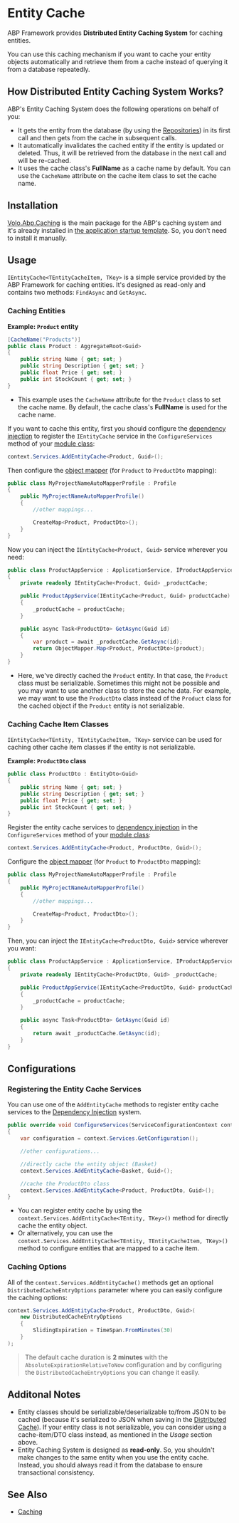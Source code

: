 # Entity Cache

ABP Framework provides **Distributed Entity Caching System** for caching entities. 

You can use this caching mechanism if you want to cache your entity objects automatically and retrieve them from a cache instead of querying it from a database repeatedly.

## How Distributed Entity Caching System Works?

ABP's Entity Caching System does the following operations on behalf of you:

* It gets the entity from the database (by using the [Repositories](Repositories.md)) in its first call and then gets from the cache in subsequent calls.
* It automatically invalidates the cached entity if the entity is updated or deleted. Thus, it will be retrieved from the database in the next call and will be re-cached.
* It uses the cache class's **FullName** as a cache name by default. You can use the `CacheName` attribute on the cache item class to set the cache name.

## Installation

[Volo.Abp.Caching](https://www.nuget.org/packages/Volo.Abp.Caching) is the main package for the ABP's caching system and it's already installed in [the application startup template](Startup-Templates/Index.md). So, you don't need to install it manually.

## Usage

`IEntityCache<TEntityCacheItem, TKey>` is a simple service provided by the ABP Framework for caching entities. It's designed as read-only and contains two methods: `FindAsync` and `GetAsync`.

### Caching Entities 

**Example: `Product` entity**

```csharp
[CacheName("Products")]
public class Product : AggregateRoot<Guid>
{
    public string Name { get; set; }
    public string Description { get; set; }
    public float Price { get; set; }
    public int StockCount { get; set; }
}
```

* This example uses the `CacheName` attribute for the `Product` class to set the cache name. By default, the cache class's **FullName** is used for the cache name.

If you want to cache this entity, first you should configure the [dependency injection](Dependency-Injection.md) to register the `IEntityCache` service in the `ConfigureServices` method of your [module class](Module-Development-Basics.md):

```csharp
context.Services.AddEntityCache<Product, Guid>();
```

Then configure the [object mapper](https://docs.abp.io/en/abp/latest/Object-To-Object-Mapping) (for `Product` to `ProductDto` mapping):

```csharp
public class MyProjectNameAutoMapperProfile : Profile
{
    public MyProjectNameAutoMapperProfile()
    {
        //other mappings...

        CreateMap<Product, ProductDto>();
    }
}
```

Now you can inject the `IEntityCache<Product, Guid>` service wherever you need:

```csharp
public class ProductAppService : ApplicationService, IProductAppService
{
    private readonly IEntityCache<Product, Guid> _productCache;

    public ProductAppService(IEntityCache<Product, Guid> productCache)
    {
        _productCache = productCache;
    }

    public async Task<ProductDto> GetAsync(Guid id)
    {
        var product = await _productCache.GetAsync(id);
        return ObjectMapper.Map<Product, ProductDto>(product);
    }
}
```

* Here, we've directly cached the `Product` entity. In that case, the `Product` class must be serializable. Sometimes this might not be possible and you may want to use another class to store the cache data. For example, we may want to use the `ProductDto` class instead of the `Product` class for the cached object if the `Product` entity is not serializable.

### Caching Cache Item Classes

`IEntityCache<TEntity, TEntityCacheItem, TKey>` service can be used for caching other cache item classes if the entity is not serializable.

**Example: `ProductDto` class**

```csharp
public class ProductDto : EntityDto<Guid>
{
    public string Name { get; set; }
    public string Description { get; set; }
    public float Price { get; set; }
    public int StockCount { get; set; }
}
```

Register the entity cache services to [dependency injection](Dependency-Injection.md) in the `ConfigureServices` method of your [module class](Module-Development-Basics.md):

```csharp
context.Services.AddEntityCache<Product, ProductDto, Guid>();
```

Configure the [object mapper](https://docs.abp.io/en/abp/latest/Object-To-Object-Mapping) (for `Product` to `ProductDto` mapping):

```csharp
public class MyProjectNameAutoMapperProfile : Profile
{
    public MyProjectNameAutoMapperProfile()
    {
        //other mappings...

        CreateMap<Product, ProductDto>();
    }
}
```

Then, you can inject the `IEntityCache<ProductDto, Guid>` service wherever you want:

```csharp
public class ProductAppService : ApplicationService, IProductAppService
{
    private readonly IEntityCache<ProductDto, Guid> _productCache;

    public ProductAppService(IEntityCache<ProductDto, Guid> productCache)
    {
        _productCache = productCache;
    }

    public async Task<ProductDto> GetAsync(Guid id)
    {
        return await _productCache.GetAsync(id);
    }
}
```

## Configurations

### Registering the Entity Cache Services

You can use one of the `AddEntityCache` methods to register entity cache services to the [Dependency Injection](Dependency-Injection.md) system.

```csharp
public override void ConfigureServices(ServiceConfigurationContext context)
{
    var configuration = context.Services.GetConfiguration();

    //other configurations...

    //directly cache the entity object (Basket)
    context.Services.AddEntityCache<Basket, Guid>();

    //cache the ProductDto class
    context.Services.AddEntityCache<Product, ProductDto, Guid>();
}
```

* You can register entity cache by using the `context.Services.AddEntityCache<TEntity, TKey>()` method for directly cache the entity object.
* Or alternatively, you can use the `context.Services.AddEntityCache<TEntity, TEntityCacheItem, TKey>()` method to configure entities that are mapped to a cache item.

### Caching Options

All of the `context.Services.AddEntityCache()` methods get an optional `DistributedCacheEntryOptions` parameter where you can easily configure the caching options:

```csharp
context.Services.AddEntityCache<Product, ProductDto, Guid>(
    new DistributedCacheEntryOptions
    {
        SlidingExpiration = TimeSpan.FromMinutes(30)
    }
);
```

> The default cache duration is **2 minutes** with the `AbsoluteExpirationRelativeToNow` configuration and by configuring the `DistributedCacheEntryOptions` you can change it easily.

## Additonal Notes

* Entity classes should be serializable/deserializable to/from JSON to be cached (because it's serialized to JSON when saving in the [Distributed Cache](Caching.md)). If your entity class is not serializable, you can consider using a cache-item/DTO class instead, as mentioned in the *Usage* section above.
* Entity Caching System is designed as **read-only**. So, you shouldn't make changes to the same entity when you use the entity cache. Instead, you should always read it from the database to ensure transactional consistency.

## See Also

* [Caching](Caching.md)